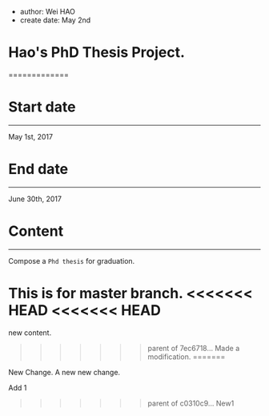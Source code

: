 * author: Wei HAO
* create date: May 2nd
# Hao's PhD Thesis Project.
=============
# Start date
--------------------
May 1st, 2017

# End date
-------------
June 30th, 2017

# Content
---------------
Compose a `Phd thesis` for graduation.

This is for master branch.
<<<<<<< HEAD
<<<<<<< HEAD
=======

new content.
>>>>>>> parent of 7ec6718... Made a modification.
=======

New Change.
A new new change.

Add 1
>>>>>>> parent of c0310c9... New1
